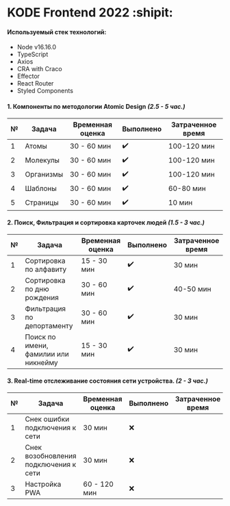 # KODE Frontend 2022 :shipit:

#### Используемый стек технологий:

-   Node v16.16.0
-   TypeScript
-   Axios
-   CRA with Craco
-   Effector
-   React Router
-   Styled Components

#### 1. Компоненты по методологии Atomic Design **_(2.5 - 5 час.)_**

| №   | Задача    | Временная оценка | Выполнено          | Затраченное время |
| --- | --------- | ---------------- | ------------------ | ----------------- |
| 1   | Атомы     | 30 - 60 мин      | :heavy_check_mark: | 100-120 мин       |
| 2   | Молекулы  | 30 - 60 мин      | :heavy_check_mark: | 100-120 мин       |
| 3   | Организмы | 30 - 60 мин      | :heavy_check_mark: | 100-120 мин       |
| 4   | Шаблоны   | 30 - 60 мин      | :heavy_check_mark: | 60-80 мин         |
| 5   | Страницы  | 30 - 60 мин      | :heavy_check_mark: | 10 мин            |

#### 2. Поиск, Фильтрация и сортировка карточек людей **_(1.5 - 3 час.)_**

| №   | Задача                               | Временная оценка | Выполнено          | Затраченное время |
| --- | ------------------------------------ | ---------------- | ------------------ | ----------------- |
| 1   | Сортировка по алфавиту               | 15 - 30 мин      | :heavy_check_mark: | 30 мин            |
| 2   | Сортировка по дню рождения           | 30 - 60 мин      | :heavy_check_mark: | 40-50 мин         |
| 3   | Фильтрация по депортаменту           | 30 - 60 мин      | :heavy_check_mark: | 30 мин            |
| 4   | Поиск по имени, фамилии или никнейму | 15 - 30 мин      | :heavy_check_mark: | 30 мин            |

#### 3. Real-time отслеживание состояния сети устройства. **_(2 - 3 час.)_**

| №   | Задача                                | Временная оценка | Выполнено | Затраченное время |
| --- | ------------------------------------- | ---------------- | --------- | ----------------- |
| 1   | Снек ошибки подключения к сети        | 30 мин           | :x:       |                   |
| 2   | Снек возобновления подключения к сети | 30 мин           | :x:       |                   |
| 3   | Настройка PWA                         | 60 - 120 мин     | :x:       |                   |
